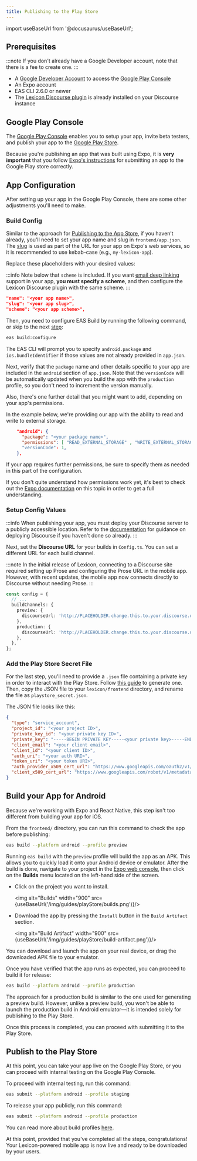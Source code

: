 ```yaml
---
title: Publishing to the Play Store
---
```


import useBaseUrl from '@docusaurus/useBaseUrl';

## Prerequisites

:::note
If you don't already have a Google Developer account, note that there is a fee to create one.
:::

- A [Google Developer Account](https://play.google.com/console/signup) to access the [Google Play Console](https://play.google.com/console)
- An Expo account
- EAS CLI 2.6.0 or newer
- The [Lexicon Discourse plugin](./discourse-plugin.md) is already installed on your Discourse instance

## Google Play Console

The [Google Play Console](https://play.google.com/console) enables you to setup your app, invite beta testers, and publish your app to the [Google Play Store](https://play.google.com/store).

Because you're publishing an app that was built using Expo, it is **very important** that you follow [Expo's instructions](https://github.com/expo/fyi/blob/master/first-android-submission.md) for submitting an app to the Google Play store correctly.

## App Configuration

After setting up your app in the Google Play Console, there are some other adjustments you'll need to make.

### Build Config

Similar to the approach for [Publishing to the App Store](app-store), if you haven’t already, you'll need to set your app name and slug in `frontend/app.json`. The [slug](https://docs.expo.dev/workflow/glossary-of-terms/#slug) is used as part of the URL for your app on Expo's web services, so it is recommended to use kebab-case (e.g., `my-lexicon-app`).

Replace these placeholders with your desired values:

:::info
Note below that `scheme` is included. If you want [email deep linking](./email-deep-linking/intro.md) support in your app, **you must specify a scheme**, and then configure the Lexicon Discourse plugin with the same scheme.
:::

```json
"name": "<your app name>",
"slug": "<your app slug>",
"scheme": "<your app scheme>",
```

Then, you need to configure EAS Build by running the following command, or skip to the next [step](play-store#setup-config-values):

```bash
eas build:configure
```

The EAS CLI will prompt you to specify `android.package` and `ios.bundleIdentifier` if those values are not already provided in `app.json`.

Next, verify that the `package` name and other details specific to your app are included in the `android` section of `app.json`. Note that the `versionCode` will be automatically updated when you build the app with the `production` profile, so you don't need to increment the version manually.

Also, there's one further detail that you might want to add, depending on your app's permissions.

In the example below, we're providing our app with the ability to read and write to external storage.

```json
    "android": {
      "package": "<your package name>",
      "permissions": [ "READ_EXTERNAL_STORAGE" , "WRITE_EXTERNAL_STORAGE"  ]
      "versionCode": 1,
    },
```

If your app requires further permissions, be sure to specify them as needed in this part of the configuration.

If you don't quite understand how permissions work yet, it's best to check out the [Expo documentation](https://docs.expo.io/versions/latest/sdk/permissions) on this topic in order to get a full understanding.

### Setup Config Values

:::info
When publishing your app, you must deploy your Discourse server to a publicly accessible location. Refer to the [documentation](tutorial/setup-discourse.md#setup-discourse-in-the-cloud) for guidance on deploying Discourse if you haven't done so already.
:::

Next, set the **Discourse URL** for your builds in `Config.ts`. You can set a different URL for each build channel.

:::note
In the initial release of Lexicon, connecting to a Discourse site required setting up Prose and configuring the Prose URL in the mobile app. However, with recent updates, the mobile app now connects directly to Discourse without needing Prose.
:::

```ts
const config = {
  // ...
  buildChannels: {
    preview: {
      discourseUrl: 'http://PLACEHOLDER.change.this.to.your.discourse.url',
    },
    production: {
      discourseUrl: 'http://PLACEHOLDER.change.this.to.your.discourse.url',
    },
  },
};
```

### Add the Play Store Secret File

For the last step, you'll need to provide a `.json` file containing a private key in order to interact with the Play Store. Follow [this guide](https://github.com/expo/fyi/blob/main/creating-google-service-account.md) to generate one. Then, copy the JSON file to your `lexicon/frontend` directory, and rename the file as `playstore_secret.json`.

The JSON file looks like this:

```json
{
  "type": "service_account",
  "project_id": "<your project ID>",
  "private_key_id": "<your private key ID>",
  "private_key": "-----BEGIN PRIVATE KEY-----<your private key>-----END PRIVATE KEY-----\n",
  "client_email": "<your client email>",
  "client_id": "<your client ID>",
  "auth_uri": "<your auth URI>",
  "token_uri": "<your token URI>",
  "auth_provider_x509_cert_url": "https://www.googleapis.com/oauth2/v1/certs",
  "client_x509_cert_url": "https://www.googleapis.com/robot/v1/metadata/x509/lexicon%40api.iam.gserviceaccount.com"
}
```

## Build your App for Android

Because we're working with Expo and React Native, this step isn't too different from building your app for iOS.

From the `frontend/` directory, you can run this command to check the app before publishing:

```bash
eas build --platform android --profile preview
```

Running `eas build` with the `preview` profile will build the app as an APK. This allows you to quickly load it onto your Android device or emulator. After the build is done, navigate to your project in the [Expo web console](https://expo.dev), then click on the **Builds** menu located on the left-hand side of the screen.

- Click on the project you want to install.

  <img alt="Builds" width="900" src={useBaseUrl('/img/guides/playStore/builds.png')}/>

- Download the app by pressing the `Install` button in the `Build Artifact` section.

  <img alt="Build Artifact" width="900" src={useBaseUrl('/img/guides/playStore/build-artifact.png')}/>

You can download and launch the app on your real device, or drag the downloaded APK file to your emulator.

Once you have verified that the app runs as expected, you can proceed to build it for release:

```bash
eas build --platform android --profile production
```

The approach for a production build is similar to the one used for generating a preview build. However, unlike a preview build, you won't be able to launch the production build in Android emulator—it is intended solely for publishing to the Play Store.

Once this process is completed, you can proceed with submitting it to the Play Store.

## Publish to the Play Store

At this point, you can take your app live on the Google Play Store, or you can proceed with internal testing on the Google Play Console.

To proceed with internal testing, run this command:

```bash
eas submit --platform android --profile staging
```

To release your app publicly, run this command:

```bash
eas submit --platform android --profile production
```

You can read more about build profiles [here](tutorial/publishing).

At this point, provided that you've completed all the steps, congratulations! Your Lexicon-powered mobile app is now live and ready to be downloaded by your users.
